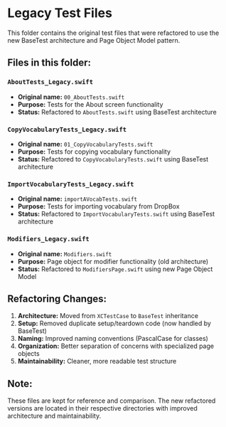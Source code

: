 # Legacy Test Files

This folder contains the original test files that were refactored to use the new BaseTest architecture and Page Object Model pattern.

## Files in this folder:

### `AboutTests_Legacy.swift`
- **Original name:** `00_AboutTests.swift`
- **Purpose:** Tests for the About screen functionality
- **Status:** Refactored to `AboutTests.swift` using BaseTest architecture

### `CopyVocabularyTests_Legacy.swift`
- **Original name:** `01_CopyVocabularyTests.swift`
- **Purpose:** Tests for copying vocabulary functionality
- **Status:** Refactored to `CopyVocabularyTests.swift` using BaseTest architecture

### `ImportVocabularyTests_Legacy.swift`
- **Original name:** `importAVocabTests.swift`
- **Purpose:** Tests for importing vocabulary from DropBox
- **Status:** Refactored to `ImportVocabularyTests.swift` using BaseTest architecture

### `Modifiers_Legacy.swift`
- **Original name:** `Modifiers.swift`
- **Purpose:** Page object for modifier functionality (old architecture)
- **Status:** Refactored to `ModifiersPage.swift` using new Page Object Model

## Refactoring Changes:

1. **Architecture:** Moved from `XCTestCase` to `BaseTest` inheritance
2. **Setup:** Removed duplicate setup/teardown code (now handled by BaseTest)
3. **Naming:** Improved naming conventions (PascalCase for classes)
4. **Organization:** Better separation of concerns with specialized page objects
5. **Maintainability:** Cleaner, more readable test structure

## Note:
These files are kept for reference and comparison. The new refactored versions are located in their respective directories with improved architecture and maintainability. 